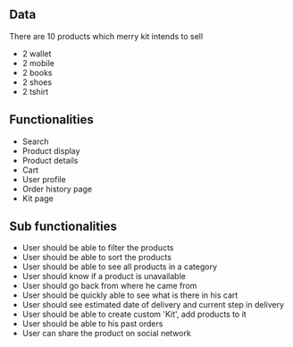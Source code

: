 ## Data
There are 10 products which merry kit intends to sell
  * 2 wallet
  * 2 mobile
  * 2 books
  * 2 shoes
  * 2 tshirt

## Functionalities
  * Search
  * Product display
  * Product details
  * Cart
  * User profile
  * Order history page
  * Kit page

## Sub functionalities
  * User should be able to filter the products
  * User should be able to sort the products
  * User should be able to see all products in a category
  * User should know if a product is unavailable
  * User should go back from where he came from
  * User should be quickly able to see what is there in his cart
  * User should see estimated date of delivery and current step in delivery
  * User should be able to create custom 'Kit', add products to it
  * User should be able to his past orders
  * User can share the product on social network
